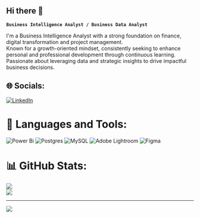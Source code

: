 ## Hi there 👋

**`Business Intelligence Analyst / Business Data Analyst`**

I'm a Business Intelligence Analyst with a strong foundation on finance, digital transformation and project management.<br> Known for a growth-oriented mindset, consistently seeking to enhance personal and professional development through continuous learning. Passionate about leveraging data and strategic insights to drive impactful business decisions.


## 🌐 Socials:
[![LinkedIn](https://img.shields.io/badge/LinkedIn-%230077B5.svg?logo=linkedin&logoColor=white)](https://linkedin.com/in/luisladeiro) 

# 🧰 Languages and Tools:
![Power Bi](https://img.shields.io/badge/power_bi-F2C811?style=for-the-badge&logo=powerbi&logoColor=black) ![Postgres](https://img.shields.io/badge/postgres-%23316192.svg?style=for-the-badge&logo=postgresql&logoColor=white) ![MySQL](https://img.shields.io/badge/mysql-4479A1.svg?style=for-the-badge&logo=mysql&logoColor=white) ![Adobe Lightroom](https://img.shields.io/badge/Adobe%20Lightroom-31A8FF.svg?style=for-the-badge&logo=Adobe%20Lightroom&logoColor=white) ![Figma](https://img.shields.io/badge/figma-%23F24E1E.svg?style=for-the-badge&logo=figma&logoColor=white)
# 📊 GitHub Stats:
![](https://github-readme-stats.vercel.app/api?username=thehelidz&theme=ocean_dark&hide_border=false&include_all_commits=true&count_private=false)<br/>
![](https://github-readme-streak-stats.herokuapp.com/?user=thehelidz&theme=ocean_dark&hide_border=false)<br/>


---
[![](https://visitcount.itsvg.in/api?id=thehelidz&icon=0&color=0)](https://visitcount.itsvg.in)

<!-- Proudly created with GPRM ( https://gprm.itsvg.in ) -->


<!--
**thehelidz/thehelidz** is a ✨ _special_ ✨ repository because its `README.md` (this file) appears on your GitHub profile.

Here are some ideas to get you started:

- 🔭 I’m currently working on ...
- 🌱 I’m currently learning ...
- 👯 I’m looking to collaborate on ...
- 🤔 I’m looking for help with ...
- 💬 Ask me about ...
- 📫 How to reach me: ...
- 😄 Pronouns: ...
- ⚡ Fun fact: ...
-->
